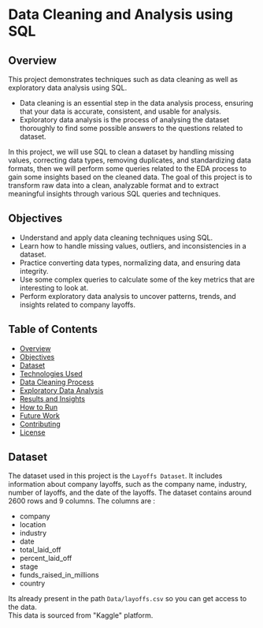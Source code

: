 # Data Cleaning and Analysis using SQL
## Overview
This project demonstrates techniques such as data cleaning as well as exploratory data analysis using SQL.
- Data cleaning is an essential step in the data analysis process, ensuring that your data is accurate, consistent, and usable for analysis.
- Exploratory data analysis is the process of analysing the dataset thoroughly to find some possible answers to the questions related to dataset.

In this project, we will use SQL to clean a dataset by handling missing values, correcting data types, removing duplicates, and standardizing data formats, then we will perform some queries related to the EDA process to gain some insights based on the cleaned data.
The goal of this project is to transform raw data into a clean, analyzable format and to extract meaningful insights through various SQL queries and techniques.

## Objectives
- Understand and apply data cleaning techniques using SQL.
- Learn how to handle missing values, outliers, and inconsistencies in a dataset.
- Practice converting data types, normalizing data, and ensuring data integrity.
- Use some complex queries to calculate some of the key metrics that are interesting to look at.
- Perform exploratory data analysis to uncover patterns, trends, and insights related to company layoffs.

## Table of Contents
- [Overview](#overview)
- [Objectives](#objectives)
- [Dataset](#dataset)
- [Technologies Used](#technologies-used)
- [Data Cleaning Process](#data-cleaning-process)
- [Exploratory Data Analysis](#exploratory-data-analysis)
- [Results and Insights](#results-and-insights)
- [How to Run](#how-to-run)
- [Future Work](#future-work)
- [Contributing](#contributing)
- [License](#license)

## Dataset
The dataset used in this project is the `Layoffs Dataset`. It includes information about company layoffs, such as the company name, industry, number of layoffs, and the date of the layoffs. The dataset contains around 2600 rows and 9 columns.
The columns are :
- company
- location
- industry
- date
- total_laid_off
- percent_laid_off
- stage
- funds_raised_in_millions
- country

Its already present in the path `Data/layoffs.csv` so you can get access to the data. \
This data is sourced from "Kaggle" platform.
